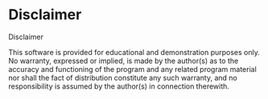 Disclaimer
==========

Disclaimer

This software is provided for educational and demonstration purposes only. No warranty, expressed or implied, is made by the author(s) as to the accuracy and functioning of the program and any related program material nor shall the fact of distribution constitute any such warranty, and no responsibility is assumed by the author(s) in connection therewith.

